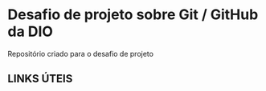 # Desafio de projeto sobre Git / GitHub da DIO
Repositório criado para o desafio de projeto

## LINKS ÚTEIS
